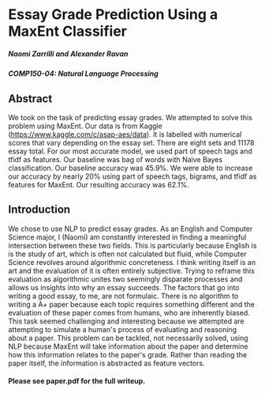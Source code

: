 # Essay Grade Prediction Using a MaxEnt Classifier

##### Naomi Zarrilli and Alexander Ravan 
##### COMP150-04: Natural Language Processing 

## Abstract

We took on the task of predicting essay grades. We attempted to solve this problem using MaxEnt. Our data is from Kaggle (https://www.kaggle.com/c/asap-aes/data). It is labelled with numerical scores that vary depending on the essay set. There are eight sets and 11178 essay total. For our most accurate model, we used part of speech tags and tfidf as features. Our baseline was bag of words with Naive Bayes classification. Our baseline accuracy was 45.9%. We were able to increase our accuracy by nearly 20% using part of speech tags, bigrams, and tfidf as features for MaxEnt. Our resulting accuracy was 62.1%.


## Introduction

We chose to use NLP to predict essay grades. As an English and Computer Science major, I (Naomi) am constantly interested in finding a meaningful intersection between these two fields. This is particularly because English is is the study of art, which is often not calculated but fluid, while Computer Science revolves around algorithmic concreteness. I think writing itself is an art and the evaluation of it is often entirely subjective. Trying to reframe this evaluation as algorithmic unites two seemingly disparate processes and allows us insights into why an essay succeeds. The factors that go into writing a good essay, to me, are not formulaic. There is no algorithm to writing a A+ paper because each topic requires something different and the evaluation of these paper comes from humans, who are inherently biased. This task seemed challenging and interesting because we attempted are attempting to simulate a human's process of evaluating and reasoning about a paper. This problem can be tackled, not necessarily solved, using NLP because MaxEnt will take information about the paper and determine how this information relates to the paper's grade. Rather than reading the paper itself, the information is abstracted as feature vectors.

#### Please see paper.pdf for the full writeup.
